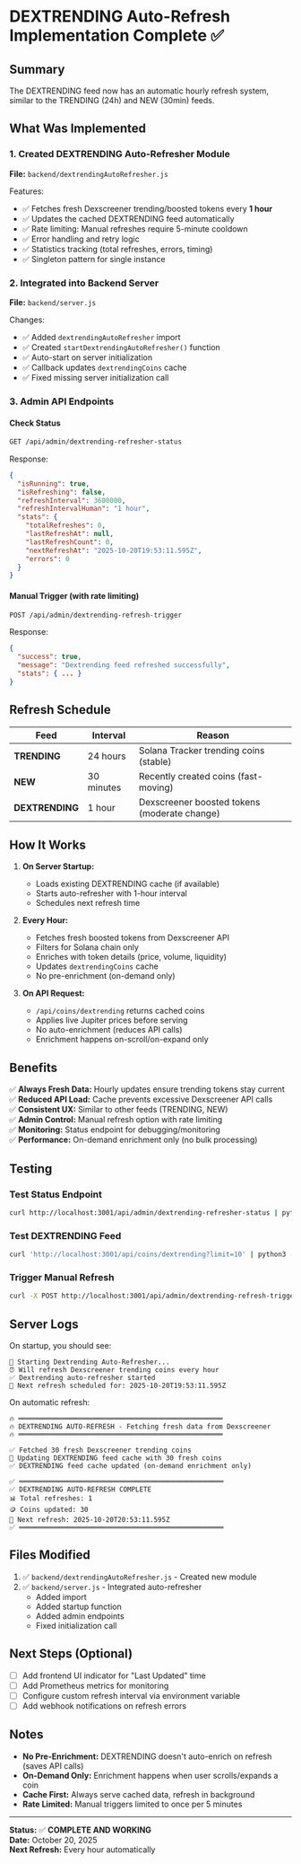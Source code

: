 # DEXTRENDING Auto-Refresh Implementation Complete ✅

## Summary
The DEXTRENDING feed now has an automatic hourly refresh system, similar to the TRENDING (24h) and NEW (30min) feeds.

## What Was Implemented

### 1. Created DEXTRENDING Auto-Refresher Module
**File:** `backend/dextrendingAutoRefresher.js`

Features:
- ✅ Fetches fresh Dexscreener trending/boosted tokens every **1 hour**
- ✅ Updates the cached DEXTRENDING feed automatically
- ✅ Rate limiting: Manual refreshes require 5-minute cooldown
- ✅ Error handling and retry logic
- ✅ Statistics tracking (total refreshes, errors, timing)
- ✅ Singleton pattern for single instance

### 2. Integrated into Backend Server
**File:** `backend/server.js`

Changes:
- ✅ Added `dextrendingAutoRefresher` import
- ✅ Created `startDextrendingAutoRefresher()` function
- ✅ Auto-start on server initialization
- ✅ Callback updates `dextrendingCoins` cache
- ✅ Fixed missing server initialization call

### 3. Admin API Endpoints

#### Check Status
```bash
GET /api/admin/dextrending-refresher-status
```

Response:
```json
{
  "isRunning": true,
  "isRefreshing": false,
  "refreshInterval": 3600000,
  "refreshIntervalHuman": "1 hour",
  "stats": {
    "totalRefreshes": 0,
    "lastRefreshAt": null,
    "lastRefreshCount": 0,
    "nextRefreshAt": "2025-10-20T19:53:11.595Z",
    "errors": 0
  }
}
```

#### Manual Trigger (with rate limiting)
```bash
POST /api/admin/dextrending-refresh-trigger
```

Response:
```json
{
  "success": true,
  "message": "Dextrending feed refreshed successfully",
  "stats": { ... }
}
```

## Refresh Schedule

| Feed | Interval | Reason |
|------|----------|--------|
| **TRENDING** | 24 hours | Solana Tracker trending coins (stable) |
| **NEW** | 30 minutes | Recently created coins (fast-moving) |
| **DEXTRENDING** | 1 hour | Dexscreener boosted tokens (moderate change) |

## How It Works

1. **On Server Startup:**
   - Loads existing DEXTRENDING cache (if available)
   - Starts auto-refresher with 1-hour interval
   - Schedules next refresh time

2. **Every Hour:**
   - Fetches fresh boosted tokens from Dexscreener API
   - Filters for Solana chain only
   - Enriches with token details (price, volume, liquidity)
   - Updates `dextrendingCoins` cache
   - No pre-enrichment (on-demand only)

3. **On API Request:**
   - `/api/coins/dextrending` returns cached coins
   - Applies live Jupiter prices before serving
   - No auto-enrichment (reduces API calls)
   - Enrichment happens on-scroll/on-expand only

## Benefits

✅ **Always Fresh Data:** Hourly updates ensure trending tokens stay current  
✅ **Reduced API Load:** Cache prevents excessive Dexscreener API calls  
✅ **Consistent UX:** Similar to other feeds (TRENDING, NEW)  
✅ **Admin Control:** Manual refresh option with rate limiting  
✅ **Monitoring:** Status endpoint for debugging/monitoring  
✅ **Performance:** On-demand enrichment only (no bulk processing)

## Testing

### Test Status Endpoint
```bash
curl http://localhost:3001/api/admin/dextrending-refresher-status | python3 -m json.tool
```

### Test DEXTRENDING Feed
```bash
curl 'http://localhost:3001/api/coins/dextrending?limit=10' | python3 -m json.tool
```

### Trigger Manual Refresh
```bash
curl -X POST http://localhost:3001/api/admin/dextrending-refresh-trigger
```

## Server Logs

On startup, you should see:
```
🚀 Starting Dextrending Auto-Refresher...
⏰ Will refresh Dexscreener trending coins every hour
✅ Dextrending auto-refresher started
📅 Next refresh scheduled for: 2025-10-20T19:53:11.595Z
```

On automatic refresh:
```
🔥 ═══════════════════════════════════════════════════
🔥 DEXTRENDING AUTO-REFRESH - Fetching fresh data from Dexscreener
🔥 ═══════════════════════════════════════════════════

✅ Fetched 30 fresh Dexscreener trending coins
🔄 Updating DEXTRENDING feed cache with 30 fresh coins
✅ DEXTRENDING feed cache updated (on-demand enrichment only)

✅ ═══════════════════════════════════════════════════
✅ DEXTRENDING AUTO-REFRESH COMPLETE
📊 Total refreshes: 1
🪙 Coins updated: 30
📅 Next refresh: 2025-10-20T20:53:11.595Z
✅ ═══════════════════════════════════════════════════
```

## Files Modified

1. ✅ `backend/dextrendingAutoRefresher.js` - Created new module
2. ✅ `backend/server.js` - Integrated auto-refresher
   - Added import
   - Added startup function
   - Added admin endpoints
   - Fixed initialization call

## Next Steps (Optional)

- [ ] Add frontend UI indicator for "Last Updated" time
- [ ] Add Prometheus metrics for monitoring
- [ ] Configure custom refresh interval via environment variable
- [ ] Add webhook notifications on refresh errors

## Notes

- **No Pre-Enrichment:** DEXTRENDING doesn't auto-enrich on refresh (saves API calls)
- **On-Demand Only:** Enrichment happens when user scrolls/expands a coin
- **Cache First:** Always serve cached data, refresh in background
- **Rate Limited:** Manual triggers limited to once per 5 minutes

---

**Status:** ✅ **COMPLETE AND WORKING**  
**Date:** October 20, 2025  
**Next Refresh:** Every hour automatically
